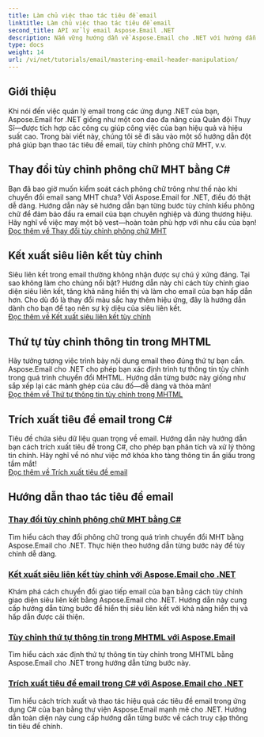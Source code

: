 ```yaml
---
title: Làm chủ việc thao tác tiêu đề email
linktitle: Làm chủ việc thao tác tiêu đề email
second_title: API xử lý email Aspose.Email .NET
description: Nắm vững hướng dẫn về Aspose.Email cho .NET với hướng dẫn từng bước về thao tác tiêu đề email, tùy chỉnh phông chữ, kết xuất siêu liên kết và sắp xếp thông tin MHTML.
type: docs
weight: 14
url: /vi/net/tutorials/email/mastering-email-header-manipulation/
---
```

## Giới thiệu

Khi nói đến việc quản lý email trong các ứng dụng .NET của bạn, Aspose.Email for .NET giống như một con dao đa năng của Quân đội Thụy Sĩ—được tích hợp các công cụ giúp công việc của bạn hiệu quả và hiệu suất cao. Trong bài viết này, chúng tôi sẽ đi sâu vào một số hướng dẫn đột phá giúp bạn thao tác tiêu đề email, tùy chỉnh phông chữ MHT, v.v.

## Thay đổi tùy chỉnh phông chữ MHT bằng C#  
Bạn đã bao giờ muốn kiểm soát cách phông chữ trông như thế nào khi chuyển đổi email sang MHT chưa? Với Aspose.Email for .NET, điều đó thật dễ dàng. Hướng dẫn này sẽ hướng dẫn bạn từng bước tùy chỉnh kiểu phông chữ để đảm bảo đầu ra email của bạn chuyên nghiệp và đúng thương hiệu. Hãy nghĩ về việc may một bộ vest—hoàn toàn phù hợp với nhu cầu của bạn!  
[Đọc thêm về Thay đổi tùy chỉnh phông chữ MHT](./changing-mht-font-customization/)  

## Kết xuất siêu liên kết tùy chỉnh  
Siêu liên kết trong email thường không nhận được sự chú ý xứng đáng. Tại sao không làm cho chúng nổi bật? Hướng dẫn này chỉ cách tùy chỉnh giao diện siêu liên kết, tăng khả năng hiển thị và làm cho email của bạn hấp dẫn hơn. Cho dù đó là thay đổi màu sắc hay thêm hiệu ứng, đây là hướng dẫn dành cho bạn để tạo nên sự kỳ diệu của siêu liên kết.  
[Đọc thêm về Kết xuất siêu liên kết tùy chỉnh](./custom-hyperlink-rendering/)  

## Thứ tự tùy chỉnh thông tin trong MHTML  
Hãy tưởng tượng việc trình bày nội dung email theo đúng thứ tự bạn cần. Aspose.Email cho .NET cho phép bạn xác định trình tự thông tin tùy chỉnh trong quá trình chuyển đổi MHTML. Hướng dẫn từng bước này giống như sắp xếp lại các mảnh ghép của câu đố—dễ dàng và thỏa mãn!  
[Đọc thêm về Thứ tự thông tin tùy chỉnh trong MHTML](./custom-order-of-information-in-mhtml/)  

## Trích xuất tiêu đề email trong C#  
Tiêu đề chứa siêu dữ liệu quan trọng về email. Hướng dẫn này hướng dẫn bạn cách trích xuất tiêu đề trong C#, cho phép bạn phân tích và xử lý thông tin chính. Hãy nghĩ về nó như việc mở khóa kho tàng thông tin ẩn giấu trong tầm mắt!  
[Đọc thêm về Trích xuất tiêu đề email](./email-header-extraction/)  

## Hướng dẫn thao tác tiêu đề email
### [Thay đổi tùy chỉnh phông chữ MHT bằng C#](./changing-mht-font-customization/)
Tìm hiểu cách thay đổi phông chữ trong quá trình chuyển đổi MHT bằng Aspose.Email cho .NET. Thực hiện theo hướng dẫn từng bước này để tùy chỉnh dễ dàng.
### [ Kết xuất siêu liên kết tùy chỉnh với Aspose.Email cho .NET](./custom-hyperlink-rendering/)
Khám phá cách chuyển đổi giao tiếp email của bạn bằng cách tùy chỉnh giao diện siêu liên kết bằng Aspose.Email cho .NET. Hướng dẫn này cung cấp hướng dẫn từng bước để hiển thị siêu liên kết với khả năng hiển thị và hấp dẫn được cải thiện.
### [Tùy chỉnh thứ tự thông tin trong MHTML với Aspose.Email](./custom-order-of-information-in-mhtml/)
Tìm hiểu cách xác định thứ tự thông tin tùy chỉnh trong MHTML bằng Aspose.Email cho .NET trong hướng dẫn từng bước này.
### [Trích xuất tiêu đề email trong C# với Aspose.Email cho .NET](./email-header-extraction/)
Tìm hiểu cách trích xuất và thao tác hiệu quả các tiêu đề email trong ứng dụng C# của bạn bằng thư viện Aspose.Email mạnh mẽ cho .NET. Hướng dẫn toàn diện này cung cấp hướng dẫn từng bước về cách truy cập thông tin tiêu đề chính. 